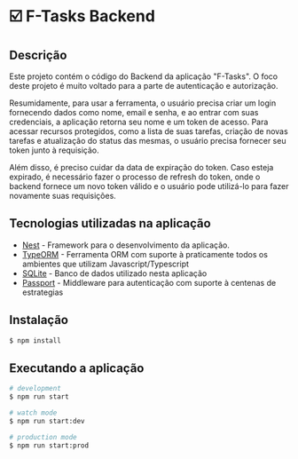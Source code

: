 # :ballot_box_with_check: F-Tasks Backend

## Descrição
Este projeto contém o código do Backend da aplicação "F-Tasks". O foco deste projeto é muito voltado para a parte de autenticação e autorização.

Resumidamente, para usar a ferramenta, o usuário precisa criar um login fornecendo dados como nome, email e senha, e ao entrar com suas credenciais, a aplicação retorna seu nome e um token de acesso. Para acessar recursos protegidos, como a lista de suas tarefas, criação de novas tarefas e atualização do status das mesmas, o usuário precisa fornecer seu token junto à requisição.

Além disso, é preciso cuidar da data de expiração do token. Caso esteja expirado, é necessário fazer o processo de refresh do token, onde o backend fornece um novo token válido e o usuário pode utilizá-lo para fazer novamente suas requisições.

## Tecnologias utilizadas na aplicação

- [Nest](https://github.com/nestjs/nest) - Framework para o desenvolvimento da aplicação.
- [TypeORM](https://typeorm.io/) - Ferramenta ORM com suporte à praticamente todos os ambientes que utilizam Javascript/Typescript
- [SQLite](https://www.sqlite.org/index.html) - Banco de dados utilizado nesta aplicação
- [Passport](http://www.passportjs.org/) - Middleware para autenticação com suporte à centenas de estrategias

## Instalação

```bash
$ npm install
```

## Executando a aplicação

```bash
# development
$ npm run start

# watch mode
$ npm run start:dev

# production mode
$ npm run start:prod
```

